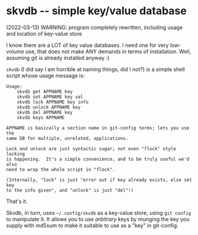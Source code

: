 # skvdb -- simple key/value database

(2022-03-13) WARNING: program completely rewritten, including usage and location of key-value store

I know there are a LOT of key value databases.  I need one for very low-volume
use, that does not make ANY demands in terms of installation.  Well, assuming
git is already installed anyway :)

`skvdb` (I did say I am horrible at naming things, did I not?) is a simple
shell script whose usage message is:

    Usage:
        skvdb get APPNAME key
        skvdb set APPNAME key val
        skvdb lock APPNAME key info
        skvdb unlock APPNAME key
        skvdb del APPNAME key
        skvdb keys APPNAME

    APPNAME is basically a section name in git-config terms; lets you use the
    same DB for multiple, unrelated, applications.

    Lock and unlock are just syntactic sugar; not even "flock" style locking
    is happening.  It's a simple convenience, and to be truly useful we'd also
    need to wrap the whole script in "flock".

    (Internally, "lock" is just "error out if key already exists, else set key
    to the info given", and "unlock" is just "del"!)

That's it.

Skvdb, in turn, uses `~/.config/skvdb` as a key-value store, using `git
config` to manipulate it.  It allows you to use *arbitrary* keys by munging
the key you supply with md5sum to make it suitable to use as a "key" in
git-config.
